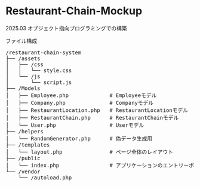 # Restaurant-Chain-Mockup
2025.03 オブジェクト指向プログラミングでの構築

ファイル構成

<pre>
/restaurant-chain-system
├── /assets
│   ├── /css
│   │   └── style.css            
│   └── /js
│       └── script.js            
├── /Models
│   ├── Employee.php             # Employeeモデル
│   ├── Company.php              # Companyモデル
│   ├── RestaurantLocation.php   # RestaurantLocationモデル
│   ├── RestaurantChain.php      # RestaurantChainモデル
│   └── User.php                 # Userモデル
├── /helpers
│   └── RandomGenerator.php      # 偽データ生成用
├── /templates
│   └── layout.php               # ページ全体のレイアウト
├── /public
│   └── index.php                # アプリケーションのエントリーポイント
└── /vendor
    └── /autoload.php           
</pre>



